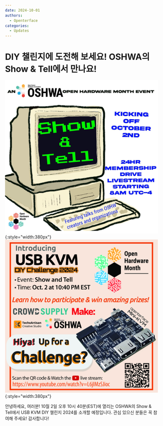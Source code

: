 ```yaml
---
date: 2024-10-01
authors:
  - Openterface
categories:
  - Updates
---
```


# DIY 챌린지에 도전해 보세요! OSHWA의 Show & Tell에서 만나요!

![poster-1](pic/241001-1.jpeg){:style="width:380px"}
![poster-2](pic/241001-2.jpg){:style="width:380px"}

안녕하세요, 여러분! 10월 2일 오후 10시 40분(EST)에 열리는 OSHWA의 Show & Tell에서 USB KVM DIY 챌린지 2024를 소개할 예정입니다. 관심 있으신 분들은 꼭 참여해 주세요! 감사합니다!